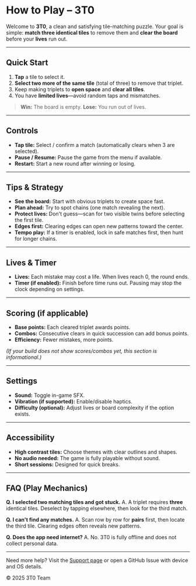 # How to Play – 3T0

Welcome to **3T0**, a clean and satisfying tile-matching puzzle.
Your goal is simple: **match three identical tiles** to remove them and **clear the board** before your **lives** run out.

---

## Quick Start
1. **Tap** a tile to select it.
2. **Select two more of the same tile** (total of three) to remove that triplet.
3. Keep making triplets to **open space** and **clear all tiles**.
4. You have **limited lives**—avoid random taps and mismatches.

> **Win:** The board is empty.
> **Lose:** You run out of lives.

---

## Controls
- **Tap tile:** Select / confirm a match (automatically clears when 3 are selected).
- **Pause / Resume:** Pause the game from the menu if available.
- **Restart:** Start a new round after winning or losing.

---

## Tips & Strategy
- **See the board:** Start with obvious triplets to create space fast.
- **Plan ahead:** Try to spot chains (one match revealing the next).
- **Protect lives:** Don't guess—scan for two visible twins before selecting the first tile.
- **Edges first:** Clearing edges can open new patterns toward the center.
- **Tempo play:** If a timer is enabled, lock in safe matches first, then hunt for longer chains.

---

## Lives & Timer
- **Lives:** Each mistake may cost a life. When lives reach 0, the round ends.
- **Timer (if enabled):** Finish before time runs out. Pausing may stop the clock depending on settings.

---

## Scoring (if applicable)
- **Base points:** Each cleared triplet awards points.
- **Combos:** Consecutive clears in quick succession can add bonus points.
- **Efficiency:** Fewer mistakes, more points.

*(If your build does not show scores/combos yet, this section is informational.)*

---

## Settings
- **Sound:** Toggle in-game SFX.
- **Vibration (if supported):** Enable/disable haptics.
- **Difficulty (optional):** Adjust lives or board complexity if the option exists.

---

## Accessibility
- **High contrast tiles:** Choose themes with clear outlines and shapes.
- **No audio needed:** The game is fully playable without sound.
- **Short sessions:** Designed for quick breaks.

---

## FAQ (Play Mechanics)
**Q. I selected two matching tiles and got stuck.**
A. A triplet requires **three** identical tiles. Deselect by tapping elsewhere, then look for the third match.

**Q. I can't find any matches.**
A. Scan row by row for **pairs** first, then locate the third tile. Clearing edges often reveals new patterns.

**Q. Does the app need internet?**
A. No. 3T0 is fully offline and does not collect personal data.

---

Need more help? Visit the [Support page](/) or open a GitHub Issue with device and OS details.

© 2025 3T0 Team
